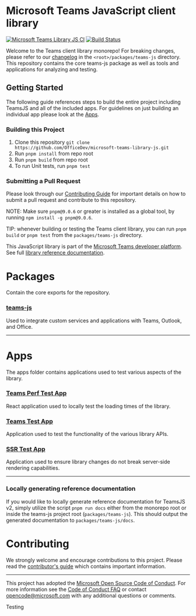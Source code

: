 # Microsoft Teams JavaScript client library

[![Microsoft Teams Library JS CI](https://github.com/OfficeDev/microsoft-teams-library-js/actions/workflows/main.yml/badge.svg?event=push)](https://github.com/OfficeDev/microsoft-teams-library-js/actions/workflows/main.yml)
[![Build Status](https://office.visualstudio.com/ISS/_apis/build/status/M365%20Platform/App%20SDK/OfficeDev.microsoft-teams-library-js)](https://office.visualstudio.com/ISS/_build/latest?definitionId=17483)

Welcome to the Teams client library monorepo! For breaking changes, please refer to our [changelog](./packages/teams-js/CHANGELOG.md) in the `<root>/packages/teams-js` directory. This repository contains the core teams-js package as well as tools and applications for analyzing and testing.

## Getting Started

The following guide references steps to build the entire project including TeamsJS and all of the included apps. For guidelines on just building an individual app please look at the [Apps](#apps).

### Building this Project

1. Clone this repository `git clone https://github.com/OfficeDev/microsoft-teams-library-js.git`
2. Run `pnpm install` from repo root
3. Run `pnpm build` from repo root
4. To run Unit tests, run `pnpm test`

### Submitting a Pull Request

Please look through our [Contributing Guide](CONTRIBUTING.md) for important details on how to submit a pull request and contribute to this repository.

NOTE: Make sure `pnpm@9.0.6` or greater is installed as a global tool, by running `npm install -g pnpm@9.0.6`.

TIP: whenever building or testing the Teams client library, you can run `pnpm build` or `pnpm test` from the `packages/teams-js` directory.

This JavaScript library is part of the [Microsoft Teams developer platform](https://learn.microsoft.com/microsoftteams/platform/overview?view=msteams-client-js-latest). See full [library reference documentation](https://learn.microsoft.com/javascript/api/overview/msteams-client?view=msteams-client-js-latest).

# Packages

Contain the core exports for the repository.

### [teams-js](./packages/teams-js)

Used to integrate custom services and applications with Teams, Outlook, and Office.

---

# Apps

The apps folder contains applications used to test various aspects of the library.

### [Teams Perf Test App](./apps/teams-perf-test-app/README.md)

React application used to locally test the loading times of the library.

### [Teams Test App](./apps/teams-test-app/README.md)

Application used to test the functionality of the various library APIs.

### [SSR Test App](./apps/ssr-test-app/README.md)

Application used to ensure library changes do not break server-side rendering capabilities.

---

### Locally generating reference documentation

If you would like to locally generate reference documentation for TeamsJS v2, simply utilize the script `pnpm run docs` either from the monorepo root or inside the teams-js project root (`packages/teams-js`). This should output the generated documentation to `packages/teams-js/docs`.

# Contributing

We strongly welcome and encourage contributions to this project. Please read the [contributor's guide](CONTRIBUTING.md) which contains important information.

---

This project has adopted the [Microsoft Open Source Code of Conduct](https://opensource.microsoft.com/codeofconduct/). For more information see the [Code of Conduct FAQ](https://opensource.microsoft.com/codeofconduct/faq/) or contact [opencode@microsoft.com](mailto:opencode@microsoft.com) with any additional questions or comments.

Testing

